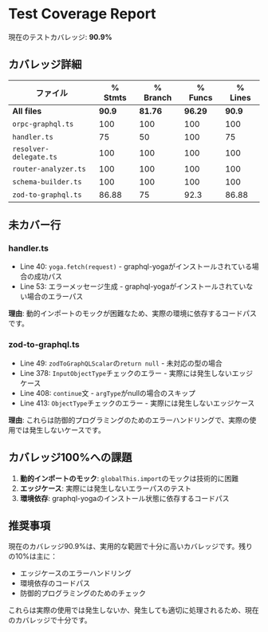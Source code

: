 # Test Coverage Report

現在のテストカバレッジ: **90.9%**

## カバレッジ詳細

| ファイル | % Stmts | % Branch | % Funcs | % Lines |
|---------|---------|----------|---------|---------|
| **All files** | **90.9** | **81.76** | **96.29** | **90.9** |
| `orpc-graphql.ts` | 100 | 100 | 100 | 100 |
| `handler.ts` | 75 | 50 | 100 | 75 |
| `resolver-delegate.ts` | 100 | 100 | 100 | 100 |
| `router-analyzer.ts` | 100 | 100 | 100 | 100 |
| `schema-builder.ts` | 100 | 100 | 100 | 100 |
| `zod-to-graphql.ts` | 86.88 | 75 | 92.3 | 86.88 |

## 未カバー行

### handler.ts
- Line 40: `yoga.fetch(request)` - graphql-yogaがインストールされている場合の成功パス
- Line 53: エラーメッセージ生成 - graphql-yogaがインストールされていない場合のエラーパス

**理由**: 動的インポートのモックが困難なため、実際の環境に依存するコードパスです。

### zod-to-graphql.ts
- Line 49: `zodToGraphQLScalar`の`return null` - 未対応の型の場合
- Line 378: `InputObjectType`チェックのエラー - 実際には発生しないエッジケース
- Line 408: `continue`文 - `argType`がnullの場合のスキップ
- Line 413: `ObjectType`チェックのエラー - 実際には発生しないエッジケース

**理由**: これらは防御的プログラミングのためのエラーハンドリングで、実際の使用では発生しないケースです。

## カバレッジ100%への課題

1. **動的インポートのモック**: `globalThis.import`のモックは技術的に困難
2. **エッジケース**: 実際には発生しないエラーパスのテスト
3. **環境依存**: graphql-yogaのインストール状態に依存するコードパス

## 推奨事項

現在のカバレッジ90.9%は、実用的な範囲で十分に高いカバレッジです。残りの10%は主に：
- エッジケースのエラーハンドリング
- 環境依存のコードパス
- 防御的プログラミングのためのチェック

これらは実際の使用では発生しないか、発生しても適切に処理されるため、現在のカバレッジで十分です。

